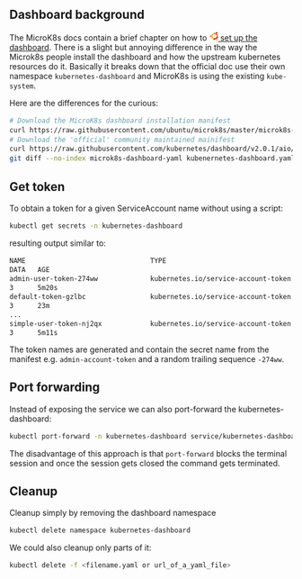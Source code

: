 
## Dashboard background

The MicroK8s docs contain a brief chapter on how to
[![](../images/ico/color/ubuntu_16.png) set up the dashboard](https://microk8s.io/docs/addon-dashboard).
There is a slight but annoying difference in the way the Microk8s people install the dashboard 
and how the upstream kubernetes resources do it.
Basically it breaks down that the official doc use their own namespace ``kubernetes-dashboard`` 
and MicroK8s is using the existing ``kube-system``.

Here are the differences for the curious: 

```bash
# Download the MicroK8s dashboard installation manifest
curl https://raw.githubusercontent.com/ubuntu/microk8s/master/microk8s-resources/actions/dashboard.yaml > microk8s-dashboard-yaml
# Download the 'official' community maintained mainifest
curl https://raw.githubusercontent.com/kubernetes/dashboard/v2.0.1/aio/deploy/recommended.yaml > kubenernetes-dashboard.yaml
git diff --no-index microk8s-dashboard-yaml kubenernetes-dashboard.yaml
```

## Get token

To obtain a token for a given ServiceAccount name without using a script:

```bash
kubectl get secrets -n kubernetes-dashboard
```
resulting output similar to:
```
NAME                               TYPE                                  DATA   AGE
admin-user-token-274ww             kubernetes.io/service-account-token   3      5m20s
default-token-gzlbc                kubernetes.io/service-account-token   3      23m
...
simple-user-token-nj2qx            kubernetes.io/service-account-token   3      5m11s
```

The token names are generated and contain the secret name from the manifest e.g. ``admin-account-token``
and a random trailing sequence ``-274ww``.

## Port forwarding

Instead of exposing the service we can also port-forward the kubernetes-dashboard:

```bash
kubectl port-forward -n kubernetes-dashboard service/kubernetes-dashboard 10443:443 --address 0.0.0.0
``` 
The disadvantage of this approach is that `port-forward` blocks the terminal session and once the session
gets closed the command gets terminated.

## Cleanup

Cleanup simply by removing the dashboard namespace

```bash
kubectl delete namespace kubernetes-dashboard
```

We could also cleanup only parts of it:

```bash
kubectl delete -f <filename.yaml or url_of_a_yaml_file>
```
